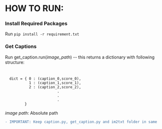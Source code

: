 # HOW TO RUN:

### Install Required Packages
Run `pip install -r requirement.txt` 

### Get Captions
Run get_caption.run(*image_path*) -- this returns a dictionary with following structure:
#
      dict = { 0 : (caption_0,score_0),
               1 : (caption_1,score_1),
               2 : (caption_2,score_2),
                            .
                            .
                            .
             }

*image path*: Absolute path 
 						        
```diff
- IMPORTANT: Keep caption.py, get_caption.py and im2txt folder in same directory
```
	













